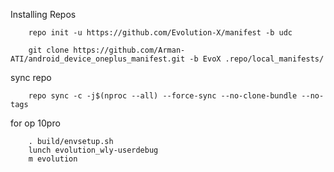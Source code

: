 Installing Repos

        repo init -u https://github.com/Evolution-X/manifest -b udc

        git clone https://github.com/Arman-ATI/android_device_oneplus_manifest.git -b EvoX .repo/local_manifests/
        
sync repo

        repo sync -c -j$(nproc --all) --force-sync --no-clone-bundle --no-tags

for op 10pro
        
        . build/envsetup.sh
        lunch evolution_wly-userdebug
        m evolution
